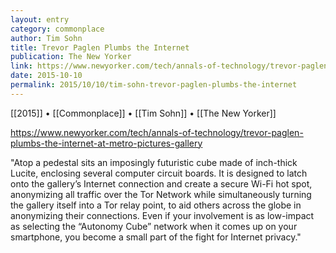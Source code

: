 ```yaml
---
layout: entry
category: commonplace
author: Tim Sohn
title: Trevor Paglen Plumbs the Internet
publication: The New Yorker
link: https://www.newyorker.com/tech/annals-of-technology/trevor-paglen-plumbs-the-internet-at-metro-pictures-gallery
date: 2015-10-10
permalink: 2015/10/10/tim-sohn-trevor-paglen-plumbs-the-internet
---
```


[[2015]] • [[Commonplace]] • [[Tim Sohn]] • [[The New Yorker]]

https://www.newyorker.com/tech/annals-of-technology/trevor-paglen-plumbs-the-internet-at-metro-pictures-gallery

"Atop a pedestal sits an imposingly futuristic cube made of inch-thick Lucite, enclosing several computer circuit boards. It is designed to latch onto the gallery’s Internet connection and create a secure Wi-Fi hot spot, anonymizing all traffic over the Tor Network while simultaneously turning the gallery itself into a Tor relay point, to aid others across the globe in anonymizing their connections. Even if your involvement is as low-impact as selecting the “Autonomy Cube” network when it comes up on your smartphone, you become a small part of the fight for Internet privacy."
 
 

